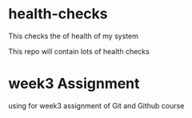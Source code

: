 # health-checks
This checks the of health of my system

This repo will contain lots of health checks

# week3 Assignment
using for week3 assignment of Git and Github course
